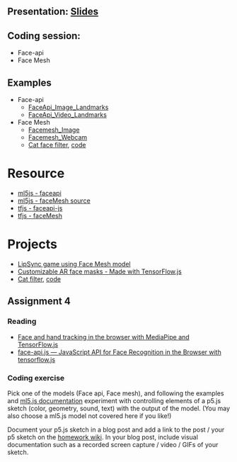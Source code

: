 ## Presentation: [Slides](https://docs.google.com/presentation/d/113rP1llxYoZU2W4VmYPrEEQAwrS3z2IWWJjgbALPuAk/edit?usp=sharing)

## Coding session:

- Face-api
- Face Mesh

## Examples

- Face-api
  - [FaceApi_Image_Landmarks](https://editor.p5js.org/ml5/sketches/FaceApi_Image_Landmarks)
  - [FaceApi_Video_Landmarks](https://editor.p5js.org/ml5/sketches/FaceApi_Video_Landmarks)
- Face Mesh
  - [Facemesh_Image](https://editor.p5js.org/ml5/sketches/Facemesh_Image)
  - [Facemesh_Webcam](https://editor.p5js.org/ml5/sketches/Facemesh_Webcam)
  - [Cat face filter](https://neon-scintillating-harpymimus.glitch.me/), [code](https://github.com/yining1023/cat-filter/tree/main)

# Resource

- [ml5js - faceapi](https://learn.ml5js.org/#/reference/face-api)
- [ml5js - faceMesh source](https://github.com/ml5js/ml5-library/blob/development/src/Facemesh/index.js)
- [tfjs - faceapi-js](https://github.com/justadudewhohacks/face-api.js/)
- [tfjs - faceMesh](https://github.com/tensorflow/tfjs-models/tree/master/facemesh)

# Projects

- [LipSync game using Face Mesh model](https://lipsync.withyoutube.com/)
- [Customizable AR face masks - Made with TensorFlow.js](https://www.youtube.com/watch?v=TpiGFaHC_5U)
- [Cat filter](https://neon-scintillating-harpymimus.glitch.me), [code](https://github.com/yining1023/cat-filter)

## Assignment 4

### Reading

- [Face and hand tracking in the browser with MediaPipe and TensorFlow.js](https://blog.tensorflow.org/2020/03/face-and-hand-tracking-in-browser-with-mediapipe-and-tensorflowjs.html)
- [face-api.js — JavaScript API for Face Recognition in the Browser with tensorflow.js](https://itnext.io/face-api-js-javascript-api-for-face-recognition-in-the-browser-with-tensorflow-js-bcc2a6c4cf07)

### Coding exercise

Pick one of the models (Face api, Face mesh), and following the examples and [ml5.js documentation](http://learn.ml5js.org/) experiment with controlling elements of a p5.js sketch (color, geometry, sound, text) with the output of the model. (You may also choose a ml5.js model not covered here if you like!)

Document your p5.js sketch in a blog post and add a link to the post / your p5 sketch on the [homework wiki](https://github.com/ml5js/Intro-ML-Arts-IMA-F23/wiki/Assignment-7). In your blog post, include visual documentation such as a recorded screen capture / video / GIFs of your sketch.
